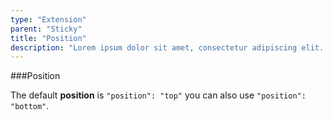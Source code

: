 ```yaml
---
type: "Extension"
parent: "Sticky"
title: "Position"
description: "Lorem ipsum dolor sit amet, consectetur adipiscing elit. Nunc tempus laoreet leo sit amet iaculis."
---
```


###Position

The default **position** is `"position": "top"` you can also use `"position": "bottom"`.

<demo>
  <div class="gatsby_demo_item" data-iframe="iframe/demo/sticky/position"></div>
</demo>
